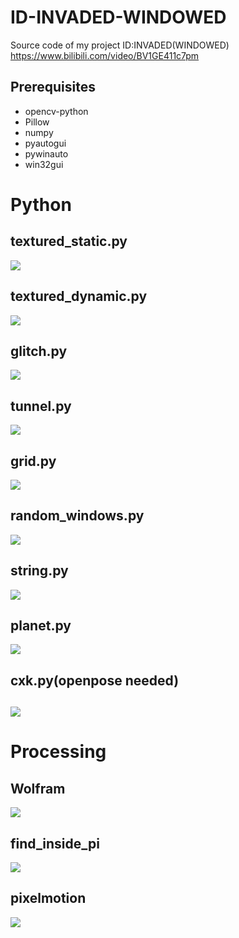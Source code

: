 # ID-INVADED-WINDOWED
Source code of my project ID:INVADED(WINDOWED) https://www.bilibili.com/video/BV1GE411c7pm
## Prerequisites
- opencv-python
- Pillow
- numpy
- pyautogui
- pywinauto
- win32gui
## 

# Python
## textured_static.py
![](demo/mask_static.gif)
## textured_dynamic.py
![](demo/mask_dynamic.gif)
## glitch.py
![](demo/glitch.gif)
## tunnel.py
![](demo/tunnel.gif)
## grid.py
![](demo/grid.gif)
## random_windows.py
![](demo/random.gif)
## string.py
![](demo/string.gif)
## planet.py
![](demo/planet.gif)
## cxk.py(openpose needed)
![](demo/cxk.gif)
------
# Processing
## Wolfram
![](demo/wofram.gif)
## find_inside_pi
![](demo/find_inside_pi.gif)
## pixelmotion
![](demo/pixelmotion.gif)
